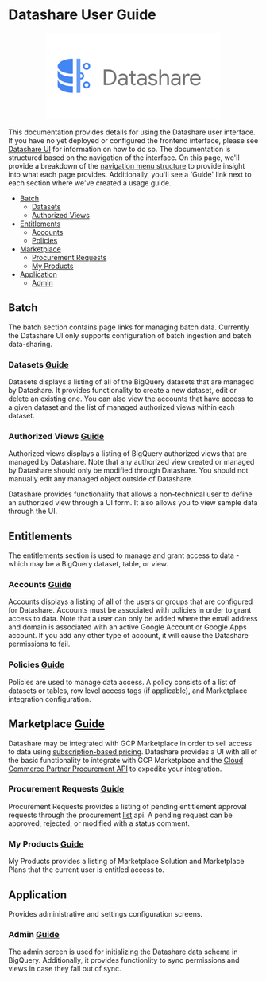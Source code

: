 # Datashare User Guide

<p align="center">
  <img src="../card.png" alt="Datashare" height="175"/>
</p>

This documentation provides details for using the Datashare user interface. If you have no yet deployed or configured the frontend interface, please see [Datashare UI](../README.md) for information on how to do so. The documentation is structured based on the navigation of the interface. On this page, we'll provide a breakdown of the <a href="./user-guide/assets/nav_menu.png" target="_blank">navigation menu structure</a> to provide insight into what each page provides. Additionally, you'll see a 'Guide' link next to each section where we've created a usage guide.

* [Batch](#batch)
    * [Datasets](#datasets)
    * [Authorized Views](#authorized_views)
* [Entitlements](#entitlements)
    * [Accounts](#accounts)
    * [Policies](#policies)
* [Marketplace](#marketplace)
    * [Procurement Requests](#procurement_requests)
    * [My Products](#my_products)
* [Application](#application)
    * [Admin](#admin)

## <a name="batch">Batch</a>
The batch section contains page links for managing batch data. Currently the Datashare UI only supports configuration of batch ingestion and batch data-sharing.

### <a name="datasets">Datasets</a> [Guide](./user-guide/DATASETS.md)
Datasets displays a listing of all of the BigQuery datasets that are managed by Datashare. It provides functionality to create a new dataset, edit or delete an existing one. You can also view the accounts that have access to a given dataset and the list of managed authorized views within each dataset.

### <a name="authorized_views">Authorized Views</a> [Guide](./user-guide/AUTHORIZED_VIEWS.md)
Authorized views displays a listing of BigQuery authorized views that are managed by Datashare. Note that any authorized view created or managed by Datashare should only be modified through Datashare. You should not manually edit any managed object outside of Datashare.

Datashare provides functionality that allows a non-technical user to define an authorized view through a UI form. It also allows you to view sample data through the UI.

## <a name="entitlements">Entitlements</a>
The entitlements section is used to manage and grant access to data - which may be a BigQuery dataset, table, or view.

### <a name="accounts">Accounts</a> [Guide](./user-guide/ACCOUNTS.md)
Accounts displays a listing of all of the users or groups that are configured for Datashare. Accounts must be associated with policies in order to grant access to data. Note that a user can only be added where the email address and domain is associated with an active Google Account or Google Apps account. If you add any other type of account, it will cause the Datashare permissions to fail.

### <a name="policies">Policies</a> [Guide](./user-guide/POLICIES.md)
Policies are used to manage data access. A policy consists of a list of datasets or tables, row level access tags (if applicable), and Marketplace integration configuration.

## <a name="marketplace">Marketplace</a> [Guide](./user-guide/MARKETPLACE_INTEGRATION.md)
Datashare may be integrated with GCP Marketplace in order to sell access to data using [subscription-based pricing](https://cloud.google.com/marketplace/docs/partners/integrated-saas/select-pricing#subscription-pricing). Datashare provides a UI with all of the basic functionality to integrate with GCP Marketplace and the [Cloud Commerce Partner Procurement API](https://cloud.google.com/marketplace/docs/partners/commerce-procurement-api/reference/rest) to expedite your integration.

### <a name="procurement_requests">Procurement Requests</a> [Guide](./user-guide/PROCUREMENT_REQUESTS.md)
Procurement Requests provides a listing of pending entitlement approval requests through the procurement [list](https://cloud.google.com/marketplace/docs/partners/commerce-procurement-api/reference/rest/v1/providers.entitlements/list) api. A pending request can be approved, rejected, or modified with a status comment.

### <a name="my_products">My Products</a> [Guide](./user-guide/MY_PRODUCTS.md)
My Products provides a listing of Marketplace Solution and Marketplace Plans that the current user is entitled access to.

## <a name="application">Application</a>
Provides administrative and settings configuration screens.

### <a name="admin">Admin</a> [Guide](./user-guide/ADMIN.md)
The admin screen is used for initializing the Datashare data schema in BigQuery. Additionally, it provides functionlity to sync permissions and views in case they fall out of sync.